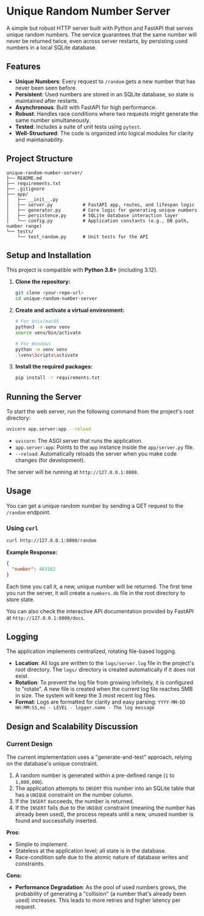 # Unique Random Number Server

A simple but robust HTTP server built with Python and FastAPI that serves unique random numbers. The service guarantees that the same number will never be returned twice, even across server restarts, by persisting used numbers in a local SQLite database.

## Features

- **Unique Numbers**: Every request to `/random` gets a new number that has never been seen before.
- **Persistent**: Used numbers are stored in an SQLite database, so state is maintained after restarts.
- **Asynchronous**: Built with FastAPI for high performance.
- **Robust**: Handles race conditions where two requests might generate the same number simultaneously.
- **Tested**: Includes a suite of unit tests using `pytest`.
- **Well-Structured**: The code is organized into logical modules for clarity and maintainability.

## Project Structure

```
unique-random-number-server/
├── README.md
├── requirements.txt
├── .gitignore
├── app/
│   ├── __init__.py
│   ├── server.py           # FastAPI app, routes, and lifespan logic
│   ├── generator.py        # Core logic for generating unique numbers
│   ├── persistence.py      # SQLite database interaction layer
│   └── config.py           # Application constants (e.g., DB path, number range)
└── tests/
    └── test_random.py      # Unit tests for the API
```

## Setup and Installation

This project is compatible with **Python 3.8+** (including 3.12).

1.  **Clone the repository:**
    ```bash
    git clone <your-repo-url>
    cd unique-random-number-server
    ```

2.  **Create and activate a virtual environment:**
    ```bash
    # For Unix/macOS
    python3 -m venv venv
    source venv/bin/activate

    # For Windows
    python -m venv venv
    .\venv\Scripts\activate
    ```

3.  **Install the required packages:**
    ```bash
    pip install -r requirements.txt
    ```

## Running the Server

To start the web server, run the following command from the project's root directory:

```bash
uvicorn app.server:app --reload
```

-   `uvicorn`: The ASGI server that runs the application.
-   `app.server:app`: Points to the `app` instance inside the `app/server.py` file.
-   `--reload`: Automatically reloads the server when you make code changes (for development).

The server will be running at `http://127.0.0.1:8000`.

## Usage

You can get a unique random number by sending a GET request to the `/random` endpoint.

### Using `curl`

```bash
curl http://127.0.0.1:8000/random
```

**Example Response:**

```json
{
  "number": 483102
}
```

Each time you call it, a new, unique number will be returned. The first time you run the server, it will create a `numbers.db` file in the root directory to store state.

You can also check the interactive API documentation provided by FastAPI at `http://127.0.0.1:8000/docs`.

## Logging

The application implements centralized, rotating file-based logging.

-   **Location**: All logs are written to the `logs/server.log` file in the project's root directory. The `logs/` directory is created automatically if it does not exist.
-   **Rotation**: To prevent the log file from growing infinitely, it is configured to "rotate". A new file is created when the current log file reaches 5MB in size. The system will keep the 3 most recent log files.
-   **Format**: Logs are formatted for clarity and easy parsing:
    `YYYY-MM-DD HH:MM:SS,ms - LEVEL - logger.name - The log message`


## Design and Scalability Discussion

### Current Design

The current implementation uses a "generate-and-test" approach, relying on the database's unique constraint.

1.  A random number is generated within a pre-defined range (`1` to `1,000,000`).
2.  The application attempts to `INSERT` this number into an SQLite table that has a `UNIQUE` constraint on the number column.
3.  If the `INSERT` succeeds, the number is returned.
4.  If the `INSERT` fails due to the `UNIQUE` constraint (meaning the number has already been used), the process repeats until a new, unused number is found and successfully inserted.

**Pros:**
- Simple to implement.
- Stateless at the application level; all state is in the database.
- Race-condition safe due to the atomic nature of database writes and constraints.

**Cons:**
- **Performance Degradation**: As the pool of used numbers grows, the probability of generating a "collision" (a number that's already been used) increases. This leads to more retries and higher latency per request.

